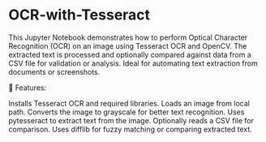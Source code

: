 # OCR-with-Tesseract
This Jupyter Notebook demonstrates how to perform Optical Character Recognition (OCR) on an image using Tesseract OCR and OpenCV. The extracted text is processed and optionally compared against data from a CSV file for validation or analysis. Ideal for automating text extraction from documents or screenshots.

🧠 Features:

Installs Tesseract OCR and required libraries.
Loads an image from local path.
Converts the image to grayscale for better text recognition.
Uses pytesseract to extract text from the image.
Optionally reads a CSV file for comparison.
Uses difflib for fuzzy matching or comparing extracted text.
